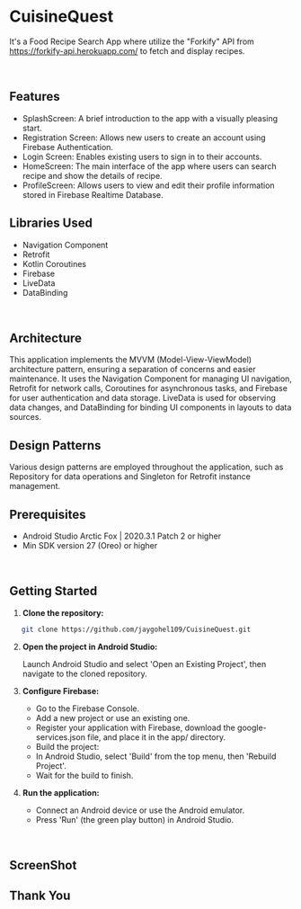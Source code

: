 
# CuisineQuest
It's a Food Recipe Search App where utilize the "Forkify" API from https://forkify-api.herokuapp.com/ to fetch and display recipes. 

<br>

## Features

- SplashScreen: A brief introduction to the app with a visually pleasing start.
- Registration Screen: Allows new users to create an account using Firebase Authentication.
- Login Screen: Enables existing users to sign in to their accounts.
- HomeScreen: The main interface of the app where users can search recipe and show the details of recipe.
- ProfileScreen: Allows users to view and edit their profile information stored in Firebase Realtime Database.

## Libraries Used

- Navigation Component
- Retrofit
- Kotlin Coroutines
- Firebase
- LiveData
- DataBinding

<br>

## Architecture

This application implements the MVVM (Model-View-ViewModel) architecture pattern, ensuring a separation of concerns and easier maintenance. It uses the Navigation Component for managing UI navigation, Retrofit for network calls, Coroutines for asynchronous tasks, and Firebase for user authentication and data storage. LiveData is used for observing data changes, and DataBinding for binding UI components in layouts to data sources.

## Design Patterns

Various design patterns are employed throughout the application, such as Repository for data operations and Singleton for Retrofit instance management.

## Prerequisites

- Android Studio Arctic Fox | 2020.3.1 Patch 2 or higher
- Min SDK version 27 (Oreo) or higher

<br>

## Getting Started

1. **Clone the repository:**

```bash
   git clone https://github.com/jaygohel109/CuisineQuest.git
```


2. **Open the project in Android Studio:**
   
   Launch Android Studio and select 'Open an Existing Project', then navigate to the cloned repository.


4. **Configure Firebase:**
   
   - Go to the Firebase Console.
   - Add a new project or use an existing one.
   - Register your application with Firebase, download the google-services.json file, and place it in the app/ directory.
   - Build the project:
   - In Android Studio, select 'Build' from the top menu, then 'Rebuild Project'.
   - Wait for the build to finish.


4. **Run the application:**
   
   - Connect an Android device or use the Android emulator.
   - Press 'Run' (the green play button) in Android Studio.

<br>

## ScreenShot


## Thank You
   

  
